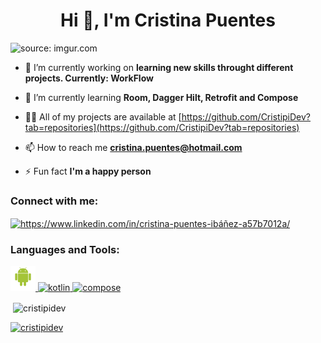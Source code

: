 <h1 align="center">Hi 👋, I'm Cristina Puentes</h1>

<img src="https://i.imgur.com/kuvYcmj.jpg" title="source: imgur.com" />

- 🔭 I’m currently working on **learning new skills throught different projects. Currently: WorkFlow**

- 🌱 I’m currently learning **Room, Dagger Hilt, Retrofit and Compose**

- 👨‍💻 All of my projects are available at [https://github.com/CristipiDev?tab=repositories](https://github.com/CristipiDev?tab=repositories)

- 📫 How to reach me **cristina.puentes@hotmail.com**

- ⚡ Fun fact **I'm a happy person**

<h3 align="left">Connect with me:</h3>
<p align="left">
<a href="https://www.linkedin.com/in/cristina-puentes-ibáñez-a57b7012a/" target="blank"><img align="center" src="https://raw.githubusercontent.com/rahuldkjain/github-profile-readme-generator/master/src/images/icons/Social/linked-in-alt.svg" alt="https://www.linkedin.com/in/cristina-puentes-ibáñez-a57b7012a/" height="30" width="40" /></a>
</p>

<h3 align="left">Languages and Tools:</h3>
<p align="left"> 
  <a href="https://developer.android.com" target="_blank" rel="noreferrer"> 
    <img src="https://raw.githubusercontent.com/devicons/devicon/master/icons/android/android-original-wordmark.svg" alt="android" width="40" height="40"/> </a> 
  <a href="https://kotlinlang.org" target="_blank" rel="noreferrer"> 
    <img src="https://www.vectorlogo.zone/logos/kotlinlang/kotlinlang-icon.svg" alt="kotlin" width="40" height="40"/> 
  </a> 
  <a href="https://developer.android.com/jetpack/compose?gclid=CjwKCAjwg4SpBhAKEiwAdyLwvK14jRBSbZhoC0yBtmNRmuLceMT-1ikG67-uB4gYO9T-rJMrQtseNBoCpd8QAvD_BwE&gclsrc=aw.ds&hl=es-419" target="_blank" rel="noreferrer"> 
    <img src="https://i.imgur.com/2BiBtKN.png" alt="compose" width="40" height="40"/>
  </a> 
</p>


<p>&nbsp;<img align="center" src="https://github-readme-stats.vercel.app/api?username=cristipidev&show_icons=true&locale=en" alt="cristipidev" /></p>

<p align="left"> <a href="https://github.com/ryo-ma/github-profile-trophy"><img src="https://github-profile-trophy.vercel.app/?username=cristipidev" alt="cristipidev" /></a> </p>
